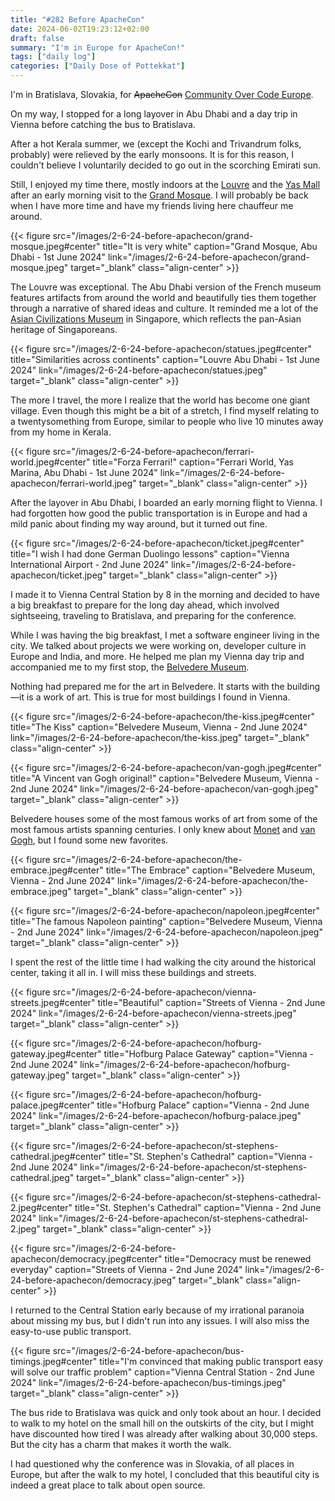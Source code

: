 ```yaml
---
title: "#282 Before ApacheCon"
date: 2024-06-02T19:23:12+02:00
draft: false
summary: "I'm in Europe for ApacheCon!"
tags: ["daily log"]
categories: ["Daily Dose of Pottekkat"]
---
```


I'm in Bratislava, Slovakia, for ~~ApacheCon~~ [Community Over Code Europe](https://eu.communityovercode.org/).

On my way, I stopped for a long layover in Abu Dhabi and a day trip in Vienna before catching the bus to Bratislava.

After a hot Kerala summer, we (except the Kochi and Trivandrum folks, probably) were relieved by the early monsoons. It is for this reason, I couldn't believe I voluntarily decided to go out in the scorching Emirati sun.

Still, I enjoyed my time there, mostly indoors at the [Louvre](https://www.louvreabudhabi.ae/) and the [Yas Mall](https://www.yasmall.ae/en/home) after an early morning visit to the [Grand Mosque](https://en.wikipedia.org/wiki/Sheikh_Zayed_Grand_Mosque). I will probably be back when I have more time and have my friends living here chauffeur me around.

{{< figure src="/images/2-6-24-before-apachecon/grand-mosque.jpeg#center" title="It is very white" caption="Grand Mosque, Abu Dhabi - 1st June 2024" link="/images/2-6-24-before-apachecon/grand-mosque.jpeg" target="_blank" class="align-center" >}}

The Louvre was exceptional. The Abu Dhabi version of the French museum features artifacts from around the world and beautifully ties them together through a narrative of shared ideas and culture. It reminded me a lot of the [Asian Civilizations Museum](https://www.nhb.gov.sg/acm/) in Singapore, which reflects the pan-Asian heritage of Singaporeans.

{{< figure src="/images/2-6-24-before-apachecon/statues.jpeg#center" title="Similarities across continents" caption="Louvre Abu Dhabi - 1st June 2024" link="/images/2-6-24-before-apachecon/statues.jpeg" target="_blank" class="align-center" >}}

The more I travel, the more I realize that the world has become one giant village. Even though this might be a bit of a stretch, I find myself relating to a twentysomething from Europe, similar to people who live 10 minutes away from my home in Kerala.

{{< figure src="/images/2-6-24-before-apachecon/ferrari-world.jpeg#center" title="Forza Ferrari!" caption="Ferrari World, Yas Marina, Abu Dhabi - 1st June 2024" link="/images/2-6-24-before-apachecon/ferrari-world.jpeg" target="_blank" class="align-center" >}}

After the layover in Abu Dhabi, I boarded an early morning flight to Vienna. I had forgotten how good the public transportation is in Europe and had a mild panic about finding my way around, but it turned out fine.

{{< figure src="/images/2-6-24-before-apachecon/ticket.jpeg#center" title="I wish I had done German Duolingo lessons" caption="Vienna International Airport - 2nd June 2024" link="/images/2-6-24-before-apachecon/ticket.jpeg" target="_blank" class="align-center" >}}

I made it to Vienna Central Station by 8 in the morning and decided to have a big breakfast to prepare for the long day ahead, which involved sightseeing, traveling to Bratislava, and preparing for the conference.

While I was having the big breakfast, I met a software engineer living in the city. We talked about projects we were working on, developer culture in Europe and India, and more. He helped me plan my Vienna day trip and accompanied me to my first stop, the [Belvedere Museum](https://en.wikipedia.org/wiki/Belvedere,_Vienna).

Nothing had prepared me for the art in Belvedere. It starts with the building—it is a work of art. This is true for most buildings I found in Vienna.

{{< figure src="/images/2-6-24-before-apachecon/the-kiss.jpeg#center" title="The Kiss" caption="Belvedere Museum, Vienna - 2nd June 2024" link="/images/2-6-24-before-apachecon/the-kiss.jpeg" target="_blank" class="align-center" >}}

{{< figure src="/images/2-6-24-before-apachecon/van-gogh.jpeg#center" title="A Vincent van Gogh original!" caption="Belvedere Museum, Vienna - 2nd June 2024" link="/images/2-6-24-before-apachecon/van-gogh.jpeg" target="_blank" class="align-center" >}}

Belvedere houses some of the most famous works of art from some of the most famous artists spanning centuries. I only knew about [Monet](https://en.wikipedia.org/wiki/Claude_Monet) and [van Gogh](https://en.wikipedia.org/wiki/Vincent_van_Gogh), but I found some new favorites.

{{< figure src="/images/2-6-24-before-apachecon/the-embrace.jpeg#center" title="The Embrace" caption="Belvedere Museum, Vienna - 2nd June 2024" link="/images/2-6-24-before-apachecon/the-embrace.jpeg" target="_blank" class="align-center" >}}

{{< figure src="/images/2-6-24-before-apachecon/napoleon.jpeg#center" title="The famous Napoleon painting" caption="Belvedere Museum, Vienna - 2nd June 2024" link="/images/2-6-24-before-apachecon/napoleon.jpeg" target="_blank" class="align-center" >}}

I spent the rest of the little time I had walking the city around the historical center, taking it all in. I will miss these buildings and streets.

{{< figure src="/images/2-6-24-before-apachecon/vienna-streets.jpeg#center" title="Beautiful" caption="Streets of Vienna - 2nd June 2024" link="/images/2-6-24-before-apachecon/vienna-streets.jpeg" target="_blank" class="align-center" >}}

{{< figure src="/images/2-6-24-before-apachecon/hofburg-gateway.jpeg#center" title="Hofburg Palace Gateway" caption="Vienna - 2nd June 2024" link="/images/2-6-24-before-apachecon/hofburg-gateway.jpeg" target="_blank" class="align-center" >}}

{{< figure src="/images/2-6-24-before-apachecon/hofburg-palace.jpeg#center" title="Hofburg Palace" caption="Vienna - 2nd June 2024" link="/images/2-6-24-before-apachecon/hofburg-palace.jpeg" target="_blank" class="align-center" >}}

{{< figure src="/images/2-6-24-before-apachecon/st-stephens-cathedral.jpeg#center" title="St. Stephen's Cathedral" caption="Vienna - 2nd June 2024" link="/images/2-6-24-before-apachecon/st-stephens-cathedral.jpeg" target="_blank" class="align-center" >}}

{{< figure src="/images/2-6-24-before-apachecon/st-stephens-cathedral-2.jpeg#center" title="St. Stephen's Cathedral" caption="Vienna - 2nd June 2024" link="/images/2-6-24-before-apachecon/st-stephens-cathedral-2.jpeg" target="_blank" class="align-center" >}}

{{< figure src="/images/2-6-24-before-apachecon/democracy.jpeg#center" title="Democracy must be renewed everyday" caption="Streets of Vienna - 2nd June 2024" link="/images/2-6-24-before-apachecon/democracy.jpeg" target="_blank" class="align-center" >}}

I returned to the Central Station early because of my irrational paranoia about missing my bus, but I didn't run into any issues. I will also miss the easy-to-use public transport.

{{< figure src="/images/2-6-24-before-apachecon/bus-timings.jpeg#center" title="I'm convinced that making public transport easy will solve our traffic problem" caption="Vienna Central Station - 2nd June 2024" link="/images/2-6-24-before-apachecon/bus-timings.jpeg" target="_blank" class="align-center" >}}

The bus ride to Bratislava was quick and only took about an hour. I decided to walk to my hotel on the small hill on the outskirts of the city, but I might have discounted how tired I was already after walking about 30,000 steps. But the city has a charm that makes it worth the walk.

I had questioned why the conference was in Slovakia, of all places in Europe, but after the walk to my hotel, I concluded that this beautiful city is indeed a great place to talk about open source.
